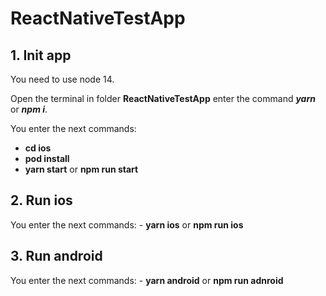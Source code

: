 # ReactNativeTestApp
## 1. Init app
You need to use node 14.

Open the terminal in folder **ReactNativeTestApp** enter the command  ***yarn*** or ***npm i***.

You enter the next commands:
  - **cd ios**
  - **pod install** 
  - **yarn start** or **npm run start**

  ## 2. Run ios
  You enter the next commands:
    - **yarn ios** or **npm run ios**
  ## 3. Run android
  You enter the next commands:
    - **yarn android** or **npm run adnroid**